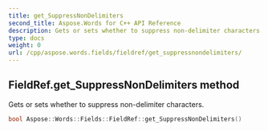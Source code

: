 ```yaml
---
title: get_SuppressNonDelimiters
second_title: Aspose.Words for C++ API Reference
description: Gets or sets whether to suppress non-delimiter characters. 
type: docs
weight: 0
url: /cpp/aspose.words.fields/fieldref/get_suppressnondelimiters/
---
```

## FieldRef.get_SuppressNonDelimiters method


Gets or sets whether to suppress non-delimiter characters.

```cpp
bool Aspose::Words::Fields::FieldRef::get_SuppressNonDelimiters()
```

